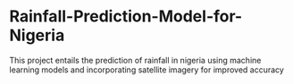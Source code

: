 # Rainfall-Prediction-Model-for-Nigeria
This project entails the prediction of rainfall in nigeria using machine learning models and incorporating satellite imagery for improved accuracy

